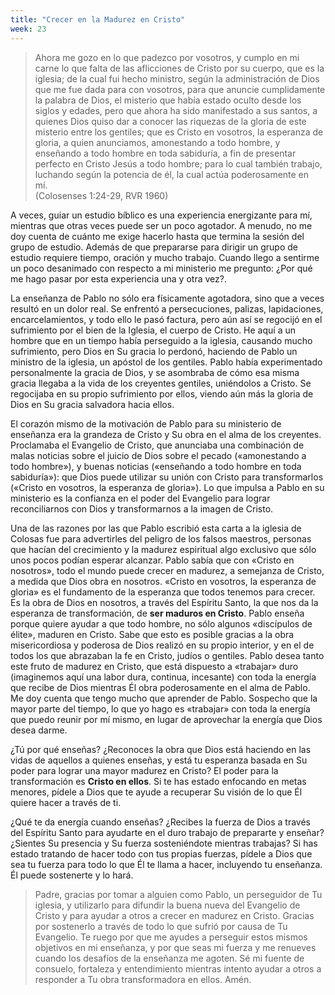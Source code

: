 ```yaml
---
title: "Crecer en la Madurez en Cristo"
week: 23
---
```


> Ahora me gozo en lo que padezco por vosotros, y cumplo en mi carne lo
> que falta de las aflicciones de Cristo por su cuerpo, que es la
> iglesia; de la cual fui hecho ministro, según la administración de
> Dios que me fue dada para con vosotros, para que anuncie cumplidamente
> la palabra de Dios, el misterio que había estado oculto desde los
> siglos y edades, pero que ahora ha sido manifestado a sus santos, a
> quienes Dios quiso dar a conocer las riquezas de la gloria de este
> misterio entre los gentiles; que es Cristo en vosotros, la esperanza
> de gloria, a quien anunciamos, amonestando a todo hombre, y enseñando
> a todo hombre en toda sabiduría, a fin de presentar perfecto en Cristo
> Jesús a todo hombre; para lo cual también trabajo, luchando según la
> potencia de él, la cual actúa poderosamente en mí. \
> (Colosenses 1:24-29, RVR 1960)

A veces, guiar un estudio bíblico es una experiencia energizante
para mí, mientras que otras veces puede ser un poco agotador. A menudo,
no me doy cuenta de cuánto me exige hacerlo hasta que termina la sesión
del grupo de estudio. Además de que prepararse para dirigir un grupo de
estudio requiere tiempo, oración y mucho trabajo. Cuando llego a
sentirme un poco desanimado con respecto a mi ministerio me pregunto:
¿Por qué me hago pasar por esta experiencia una y otra vez?.

La enseñanza de Pablo no sólo era físicamente agotadora, sino que a
veces resultó en un dolor real. Se enfrentó a persecuciones, palizas,
lapidaciones, encarcelamientos, y todo ello le pasó factura, pero aún
así se regocijó en el sufrimiento por el bien de la Iglesia, el cuerpo
de Cristo. He aquí a un hombre que en un tiempo había perseguido a la
iglesia, causando mucho sufrimiento, pero Dios en Su gracia lo perdonó,
haciendo de Pablo un ministro de la iglesia, un apóstol de los gentiles.
Pablo había experimentado personalmente la gracia de Dios, y se
asombraba de cómo esa misma gracia llegaba a la vida de los creyentes
gentiles, uniéndolos a Cristo. Se regocijaba en su propio sufrimiento
por ellos, viendo aún más la gloria de Dios en Su gracia salvadora hacia
ellos.

El corazón mismo de la motivación de Pablo para su ministerio de
enseñanza era la grandeza de Cristo y Su obra en el alma de los
creyentes. Proclamaba el Evangelio de Cristo, que anunciaba una
combinación de malas noticias sobre el juicio de Dios sobre el pecado
(«amonestando a todo hombre»), y buenas noticias («enseñando a todo
hombre en toda sabiduría»): que Dios puede utilizar su unión con Cristo
para transformarlos («Cristo en vosotros, la esperanza de gloria»). Lo
que impulsa a Pablo en su ministerio es la confianza en el poder del
Evangelio para lograr reconciliarnos con Dios y transformarnos a la
imagen de Cristo.

Una de las razones por las que Pablo escribió esta carta a la iglesia de
Colosas fue para advertirles del peligro de los falsos maestros,
personas que hacían del crecimiento y la madurez espiritual algo
exclusivo que sólo unos pocos podían esperar alcanzar. Pablo sabía que
con «Cristo en nosotros», todo el mundo puede crecer en madurez, a
semejanza de Cristo, a medida que Dios obra en nosotros. «Cristo en
vosotros, la esperanza de gloria» es el fundamento de la esperanza que
todos tenemos para crecer. Es la obra de Dios en nosotros, a través del
Espíritu Santo, la que nos da la esperanza de transformación, de **ser
maduros en Cristo**. Pablo enseña porque quiere ayudar a que todo
hombre, no sólo algunos «discípulos de élite», maduren en Cristo. Sabe
que esto es posible gracias a la obra misericordiosa y poderosa de Dios
realizó en su propio interior, y en el de todos los que abrazaban la fe
en Cristo, judíos o gentiles. Pablo desea tanto este fruto de madurez en
Cristo, que está dispuesto a «trabajar» duro (imaginemos aquí una labor
dura, continua, incesante) con toda la energía que recibe de Dios
mientras Él obra poderosamente en el alma de Pablo. Me doy cuenta que
tengo mucho que aprender de Pablo. Sospecho que la mayor parte del
tiempo, lo que yo hago es «trabajar» con toda la energía que puedo
reunir por mí mismo, en lugar de aprovechar la energía que Dios desea
darme.

¿Tú por qué enseñas? ¿Reconoces la obra que Dios está haciendo en las
vidas de aquellos a quienes enseñas, y está tu esperanza basada en Su
poder para lograr una mayor madurez en Cristo? El poder para la
transformación es **Cristo en ellos**. Si te has estado enfocando en
metas menores, pídele a Dios que te ayude a recuperar Su visión de lo
que Él quiere hacer a través de ti.

¿Qué te da energía cuando enseñas? ¿Recibes la fuerza de Dios a través
del Espíritu Santo para ayudarte en el duro trabajo de prepararte y
enseñar? ¿Sientes Su presencia y Su fuerza sosteniéndote mientras
trabajas? Si has estado tratando de hacer todo con tus propias fuerzas,
pídele a Dios que sea tu fuerza para todo lo que Él te llama a hacer,
incluyendo tu enseñanza. Él puede sostenerte y lo hará.

> Padre, gracias por tomar a alguien como Pablo, un perseguidor de Tu
> iglesia, y utilizarlo para difundir la buena nueva del Evangelio de
> Cristo y para ayudar a otros a crecer en madurez en Cristo. Gracias
> por sostenerlo a través de todo lo que sufrió por causa de Tu
> Evangelio. Te ruego por que me ayudes a perseguir estos mismos
> objetivos en mi enseñanza, y por que seas mi fuerza y me renueves
> cuando los desafíos de la enseñanza me agoten. Sé mi fuente de
> consuelo, fortaleza y entendimiento mientras intento ayudar a otros a
> responder a Tu obra transformadora en ellos. Amén.

